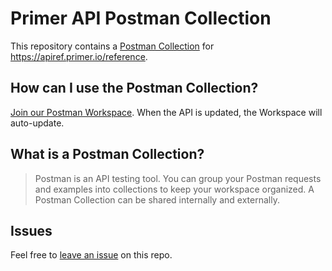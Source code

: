 # Primer API Postman Collection

This repository contains a [Postman Collection](/collection.json) for <https://apiref.primer.io/reference>.

## How can I use the Postman Collection?

[Join our Postman Workspace](https://www.postman.com/fern-api/workspace/fern-primer). When the API is updated, the Workspace will auto-update.

## What is a Postman Collection?

> Postman is an API testing tool. You can group your Postman requests and examples into collections to keep your workspace organized. A Postman Collection can be shared internally and externally.

## Issues

Feel free to [leave an issue](https://github.com/fern-primer/primer-postman) on this repo. 
